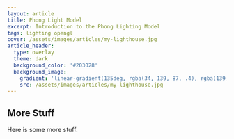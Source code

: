 ```yaml
---
layout: article
title: Phong Light Model
excerpt: Introduction to the Phong Lighting Model
tags: lighting opengl
cover: /assets/images/articles/my-lighthouse.jpg
article_header:
  type: overlay
  theme: dark
  background_color: '#203028'
  background_image:
    gradient: 'linear-gradient(135deg, rgba(34, 139, 87, .4), rgba(139, 34, 139, .4))'
    src: /assets/images/articles/my-lighthouse.jpg
---
```


## More Stuff
Here is some more stuff.